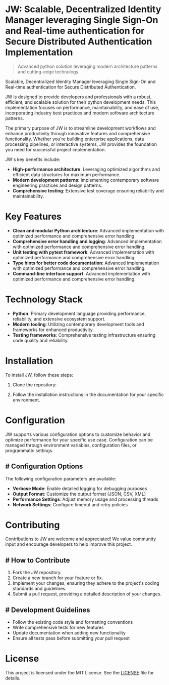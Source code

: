 <!-- fallback_JW_20251026190723_71524 -->

# JW: Scalable, Decentralized Identity Manager leveraging Single Sign-On and Real-time authentication for Secure Distributed Authentication Implementation
> Advanced python solution leveraging modern architecture patterns and cutting-edge technology.

Scalable, Decentralized Identity Manager leveraging Single Sign-On and Real-time authentication for Secure Distributed Authentication.

JW is designed to provide developers and professionals with a robust, efficient, and scalable solution for their python development needs. This implementation focuses on performance, maintainability, and ease of use, incorporating industry best practices and modern software architecture patterns.

The primary purpose of JW is to streamline development workflows and enhance productivity through innovative features and comprehensive functionality. Whether you're building enterprise applications, data processing pipelines, or interactive systems, JW provides the foundation you need for successful project implementation.

JW's key benefits include:

* **High-performance architecture**: Leveraging optimized algorithms and efficient data structures for maximum performance.
* **Modern development patterns**: Implementing contemporary software engineering practices and design patterns.
* **Comprehensive testing**: Extensive test coverage ensuring reliability and maintainability.

# Key Features

* **Clean and modular Python architecture**: Advanced implementation with optimized performance and comprehensive error handling.
* **Comprehensive error handling and logging**: Advanced implementation with optimized performance and comprehensive error handling.
* **Unit testing with pytest framework**: Advanced implementation with optimized performance and comprehensive error handling.
* **Type hints for better code documentation**: Advanced implementation with optimized performance and comprehensive error handling.
* **Command-line interface support**: Advanced implementation with optimized performance and comprehensive error handling.

# Technology Stack

* **Python**: Primary development language providing performance, reliability, and extensive ecosystem support.
* **Modern tooling**: Utilizing contemporary development tools and frameworks for enhanced productivity.
* **Testing frameworks**: Comprehensive testing infrastructure ensuring code quality and reliability.

# Installation

To install JW, follow these steps:

1. Clone the repository:


2. Follow the installation instructions in the documentation for your specific environment.

# Configuration

JW supports various configuration options to customize behavior and optimize performance for your specific use case. Configuration can be managed through environment variables, configuration files, or programmatic settings.

## # Configuration Options

The following configuration parameters are available:

* **Verbose Mode**: Enable detailed logging for debugging purposes
* **Output Format**: Customize the output format (JSON, CSV, XML)
* **Performance Settings**: Adjust memory usage and processing threads
* **Network Settings**: Configure timeout and retry policies

# Contributing

Contributions to JW are welcome and appreciated! We value community input and encourage developers to help improve this project.

## # How to Contribute

1. Fork the JW repository.
2. Create a new branch for your feature or fix.
3. Implement your changes, ensuring they adhere to the project's coding standards and guidelines.
4. Submit a pull request, providing a detailed description of your changes.

## # Development Guidelines

* Follow the existing code style and formatting conventions
* Write comprehensive tests for new features
* Update documentation when adding new functionality
* Ensure all tests pass before submitting your pull request

# License

This project is licensed under the MIT License. See the [LICENSE](https://github.com/demaagro/JW/blob/main/LICENSE) file for details.
